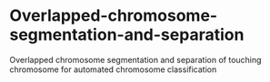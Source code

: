 # Overlapped-chromosome-segmentation-and-separation
Overlapped chromosome segmentation and separation of touching chromosome for automated chromosome classification
